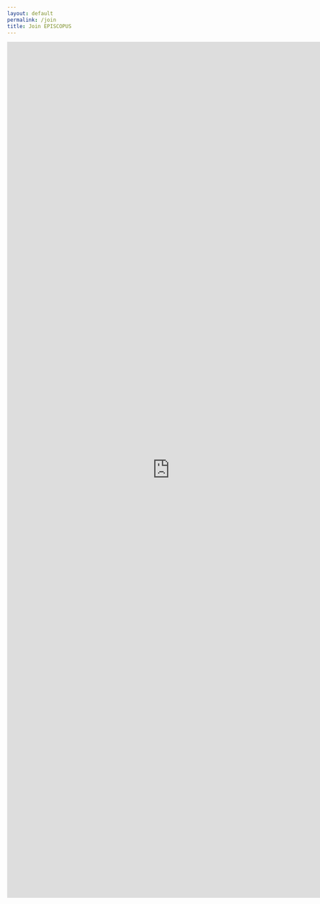 ```yaml
---
layout: default
permalink: /join
title: Join EPISCOPUS
---
```


<iframe src="https://docs.google.com/forms/d/1azz1dyCwj6GlNZrg3zXIEzhUEV2KUf1FTYAQf-YGZXc/viewform?embedded=true" style="background: #FFFFFF;" width="760" height="2000" frameborder="0" marginheight="0" marginwidth="0">Loading...</iframe>
